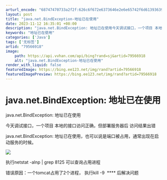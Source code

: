 ```yaml
---
arturl_encode: "68747470733a2f2f:626c6f672e6373646e2e6e65742f6d61393639303730353738:2f61727469636c652f64657461696c732f3739353636393138"
layout: post
title: "java.net.BindException-地址已在使用"
date: 2023-11-12 16:35:01 +08:00
description: "java.net.BindException: 地址已在使用今天调试接口，一个项目 本地的接口访问正"
keywords: "地址已在使用"
categories: ['Java']
tags: ['无标签']
artid: "79566918"
image:
    path: https://api.vvhan.com/api/bing?rand=sj&artid=79566918
    alt: "java.net.BindException-地址已在使用"
render_with_liquid: false
featuredImage: https://bing.ee123.net/img/rand?artid=79566918
featuredImagePreview: https://bing.ee123.net/img/rand?artid=79566918
---
```


# java.net.BindException: 地址已在使用

java.net.BindException: 地址已在使用

今天调试接口，一个项目 本地的接口访问正确，但部署服务器后 访问结果出错

java.net.BindException: 地址已在使用，也可以说是端口被占用，通常出现在启动服务的时候。

  

![](https://img-blog.csdn.net/20180315134750467)

执行netstat -alnp | grep 8125 可以查询占用进程

错误原因：一个tomcat占用了2个进程， 执行kill -9  \*\*\*\* 后解决问题